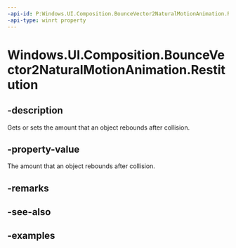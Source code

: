 ```yaml
---
-api-id: P:Windows.UI.Composition.BounceVector2NaturalMotionAnimation.Restitution
-api-type: winrt property
---
```


<!-- Property syntax.
public float Restitution { get;  set; }
-->

# Windows.UI.Composition.BounceVector2NaturalMotionAnimation.Restitution

## -description

Gets or sets the amount that an object rebounds after collision.



## -property-value

The amount that an object rebounds after collision.

## -remarks

## -see-also

## -examples


